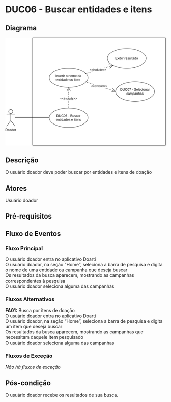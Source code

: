 # DUC06 - Buscar entidades e itens

## Diagrama
![DUC06](../../../../assets/images/casosDeUso/DUC06.png)

## Descrição
O usuário doador deve poder buscar por entidades e itens de doação  

## Atores
Usuário doador  

## Pré-requisitos


## Fluxo de Eventos

### Fluxo Principal
O usuário doador entra no aplicativo Doarti  
O usuário doador, na seção “Home”, seleciona a barra de pesquisa e digita o nome de uma entidade ou campanha que deseja buscar  
Os resultados da busca aparecem, mostrando as campanhas correspondentes à pesquisa  
O usuário doador seleciona alguma das campanhas  


### Fluxos Alternativos
**FA01:** Busca por itens de doação  
O usuário doador entra no aplicativo Doarti  
O usuário doador, na seção “Home”, seleciona a barra de pesquisa e digita um item que deseja buscar  
Os resultados da busca aparecem, mostrando as campanhas que necessitam daquele item pesquisado  
O usuário doador seleciona alguma das campanhas  

### Fluxos de Exceção
*Não há fluxos de exceção*  


## Pós-condição
O usuário doador recebe os resultados de sua busca.

